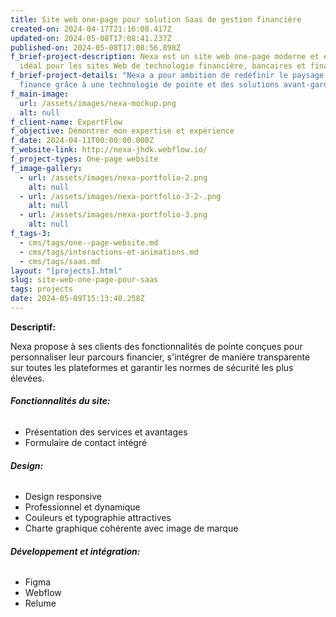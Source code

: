 ```yaml
---
title: Site web one-page pour solution Saas de gestion financière
created-on: 2024-04-17T21:16:08.417Z
updated-on: 2024-05-08T17:08:41.237Z
published-on: 2024-05-08T17:08:56.898Z
f_brief-project-description: Nexa est un site web one-page moderne et épuré,
  idéal pour les sites Web de technologie financière, bancaires et financiers.
f_brief-project-details: "Nexa a pour ambition de redéfinir le paysage de la
  finance grâce à une technologie de pointe et des solutions avant-gardistes. "
f_main-image:
  url: /assets/images/nexa-mockup.png
  alt: null
f_client-name: ExpertFlow
f_objective: Démontrer mon expertise et expérience
f_date: 2024-04-11T00:00:00.000Z
f_website-link: http://nexa-jhdk.webflow.io/
f_project-types: One-page website
f_image-gallery:
  - url: /assets/images/nexa-portfolio-2.png
    alt: null
  - url: /assets/images/nexa-portfolio-3-2-.png
    alt: null
  - url: /assets/images/nexa-portfolio-3.png
    alt: null
f_tags-3:
  - cms/tags/one--page-website.md
  - cms/tags/interactions-et-animations.md
  - cms/tags/saas.md
layout: "[projects].html"
slug: site-web-one-page-pour-saas
tags: projects
date: 2024-05-09T15:13:40.258Z
---
```


‍**Descriptif:**

Nexa propose à ses clients des fonctionnalités de pointe conçues pour personnaliser leur parcours financier, s'intégrer de manière transparente sur toutes les plateformes et garantir les normes de sécurité les plus élevées.

###### **Fonctionnalités du site:**

*   Présentation des services et avantages
*   Formulaire de contact intégré

###### **Design:**

*   Design responsive
*   Professionnel et dynamique
*   Couleurs et typographie attractives
*   Charte graphique cohérente avec image de marque

###### **Développement et intégration:**

*   Figma
*   Webflow
*   Relume

‍

‍
